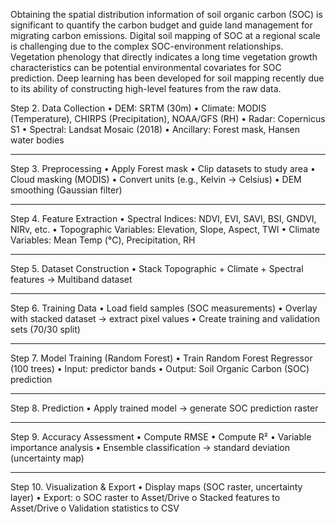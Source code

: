 Obtaining the spatial distribution information of soil organic carbon (SOC) is significant to quantify the carbon budget and guide land management for migrating carbon emissions. Digital soil mapping of SOC at a regional scale is challenging due to the complex SOC-environment relationships. Vegetation phenology that directly indicates a long time vegetation growth characteristics can be potential environmental covariates for SOC prediction. Deep learning has been developed for soil mapping recently due to its ability of constructing high-level features from the raw data. 

Step 2. Data Collection
•	DEM: SRTM (30m)
•	Climate: MODIS (Temperature), CHIRPS (Precipitation), NOAA/GFS (RH)
•	Radar: Copernicus S1
•	Spectral: Landsat Mosaic (2018)
•	Ancillary: Forest mask, Hansen water bodies
________________________________________
Step 3. Preprocessing
•	Apply Forest mask
•	Clip datasets to study area
•	Cloud masking (MODIS)
•	Convert units (e.g., Kelvin → Celsius)
•	DEM smoothing (Gaussian filter)
________________________________________
Step 4. Feature Extraction
•	Spectral Indices: NDVI, EVI, SAVI, BSI, GNDVI, NIRv, etc.
•	Topographic Variables: Elevation, Slope, Aspect, TWI
•	Climate Variables: Mean Temp (°C), Precipitation, RH
________________________________________
Step 5. Dataset Construction
•	Stack Topographic + Climate + Spectral features → Multiband dataset
________________________________________
Step 6. Training Data
•	Load field samples (SOC measurements)
•	Overlay with stacked dataset → extract pixel values
•	Create training and validation sets (70/30 split)
________________________________________
Step 7. Model Training (Random Forest)
•	Train Random Forest Regressor (100 trees)
•	Input: predictor bands
•	Output: Soil Organic Carbon (SOC) prediction
________________________________________
Step 8. Prediction
•	Apply trained model → generate SOC prediction raster
________________________________________
Step 9. Accuracy Assessment
•	Compute RMSE
•	Compute R²
•	Variable importance analysis
•	Ensemble classification → standard deviation (uncertainty map)
________________________________________
Step 10. Visualization & Export
•	Display maps (SOC raster, uncertainty layer)
•	Export:
o	SOC raster to Asset/Drive
o	Stacked features to Asset/Drive
o	Validation statistics to CSV


